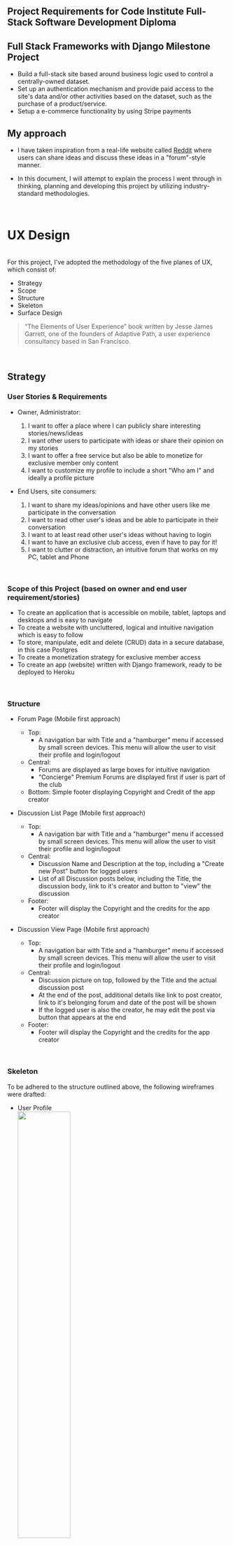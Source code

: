 ## Project Requirements for Code Institute Full-Stack Software Development Diploma

## Full Stack Frameworks with Django Milestone Project
- Build a full-stack site based around business logic used to control a centrally-owned dataset.
- Set up an authentication mechanism and provide paid access to the site's data and/or other activities based on the dataset, such as the purchase of a product/service.
- Setup a e-commerce functionality by using Stripe payments
  <br>

## My approach

- I have taken inspiration from a real-life website called [Reddit](https://www.reddit.com/) where users can share ideas and discuss these ideas in a "forum"-style manner.

- In this document, I will attempt to explain the process I went through in thinking, planning and developing this project by utilizing industry-standard methodologies.

<br>

# UX Design

<br>
For this project, I've adopted the methodology of the five planes of UX, which consist of:

- Strategy
- Scope
- Structure
- Skeleton
- Surface Design

> “The Elements of User Experience” book written by Jesse James Garrett, one of the founders of Adaptive Path, a user experience consultancy based in San Francisco.

<br>

## Strategy

### User Stories & Requirements

- Owner, Administrator:
    1. I want to offer a place where I can publicly share interesting stories/news/ideas
    2. I want other users to participate with ideas or share their opinion on my stories
    3. I want to offer a free service but also be able to monetize for exclusive member only content
    4. I want to customize my profile to include a short "Who am I" and ideally a profile picture

- End Users, site consumers:
    1. I want to share my ideas/opinions and have other users like me participate in the conversation
    2. I want to read other user's ideas and be able to participate in their conversation
    3. I want to at least read other user's ideas without having to login
    4. I want to have an exclusive club access, even if have to pay for it!
    5. I want to clutter or distraction, an intuitive forum that works on my PC, tablet and Phone

<br>

### Scope of this Project (based on owner and end user requirement/stories)

- To create an application that is accessible on mobile, tablet, laptops and desktops and is easy to navigate
- To create a website with uncluttered, logical and intuitive navigation which is easy to follow
- To store, manipulate, edit and delete (CRUD) data in a secure database, in this case Postgres
- To create a monetization strategy for exclusive member access
- To create an app (website) written with Django framework, ready to be deployed to Heroku

<br/>

### Structure

- Forum Page (Mobile first approach)
  - Top:
    - A navigation bar with Title and a "hamburger" menu if accessed by small screen devices. This menu will allow the user to visit their profile and login/logout
  - Central:
    - Forums are displayed as large boxes for intuitive navigation
    - "Concierge" Premium Forums are displayed first if user is part of the club
  - Bottom:
    Simple footer displaying Copyright and Credit of the app creator

- Discussion List Page (Mobile first approach)
  - Top:
    - A navigation bar with Title and a "hamburger" menu if accessed by small screen devices. This menu will allow the user to visit their profile and login/logout
  - Central:
    - Discussion Name and Description at the top, including a "Create new Post" button for logged users
    - List of all Discussion posts below, including the Title, the discussion body, link to it's creator and button to "view" the discussion
  - Footer:
    - Footer will display the Copyright and the credits for the app creator

- Discussion View Page (Mobile first approach)
  - Top:
    - A navigation bar with Title and a "hamburger" menu if accessed by small screen devices. This menu will allow the user to visit their profile and login/logout
  - Central:
    - Discussion picture on top, followed by the Title and the actual discussion post
    - At the end of the post, additional details like link to post creator, link to it's belonging forum and date of the post will be shown
    - If the logged user is also the creator, he may edit the post via button that appears at the end
  - Footer:
    - Footer will display the Copyright and the credits for the app creator

<br/>

### Skeleton

To be adhered to the structure outlined above, the following wireframes were drafted:

- User Profile  
  <img src="./media/profile_view.png" width="50%">

- Forum Overview  
  <img src="./media/forum_view.png" width="50%">

- Discussion Overview  
  <img src="./media/discussion_view.png" width="50%">

Note:

- Design has been implemented to draw the end user to the middle of the screen

<br/>

### Surface Design

To distinguish from other popular forum platforms, I've selected a color scheme that is opposite to the standard of blue and is still pleasant to look at:

- Main Colour (buttons & titles): <span style="color:#F3F0F1;background-color:#990011FF;"> #990011FF</span>
- Main background:<span style="color:black;background-color:#FCF6F5FF;">#FCF6F5FF</span>

- Logo for the project: <img src="./media/logo.png" width="30%">

<br>

### Database Diagram
| <img src="./media/databasediagram.png" width="80%">
<br>

## Testing

<br>

## Django in-build code testing

~~~bash
python3 manage.py test forum
~~~

## Bug Testing (Site functionalities)

### Test 1 - Browser & Device Compatibility

- Main App has been tested with:
  - Chrome on Android
  - Safari on iOS
  - Microsoft Edge for Linux, Chrome & Firefox on Desktop
- Admin Page
  - Chrome on Android
  - Safari on iOS
  - Microsoft Edge for Linux, Chrome & Firefox on Desktop


### Test 2 - End User Flow

1. Navigate to App URL (https://django-test-world-forums.herokuapp.com/ for example)
2. Test navigation by clicking profile picture, then "Profile" or "Sign Out"
3. Test navigation of menu bar by shrinking the screen
4. Test navigation by clicking on a Forum


### Test 3 - Registration & Authentication
1. Navigate to App URL (https://django-test-world-forums.herokuapp.com/ for example)
2. Ensure you are not logged in
3. Click on "Sign Up" button which should appear in the top right corner 
4. Register an account and observe if you receive an email with confirmation link
5. Click on the link provided in the email and login


## Feedback from End User

### Aggie,

- _"Without any explanation from Patrick, it was very easy to register an account, login and create my first test discussion!"_

